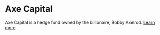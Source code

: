 # Axe Capital

Axe Capital is a hedge fund owned by the billionaire, Bobby Axelrod. [Learn more](https://billions.fandom.com/wiki/Axe_Capital)
